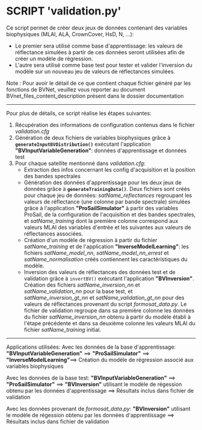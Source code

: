 **SCRIPT 'validation.py'**
======================

Ce script permet de créer deux jeux de données contenant des variables biophysiques (MLAI, ALA, CrownCover, HsD, N, ...):
* Le premier sera utilisé comme base d'apprentissage: les valeurs de réflectance simulées à partir de ces données seront utilisées afin de créer un modèle de régression.
* L'autre sera utilisé comme base test pour tester et valider l'inversion du modèle sur un nouveau jeu de valeurs de réflectances simulées.

Note : Pour avoir le détail de ce que contient chaque fichier généré par les fonctions de BVNet, veuillez vous reporter au document BVnet_files_content_description présent dans le dossier documentation

------------------------------------------------------------------------------------------------------------------------------------
Pour plus de détails, ce script réalise les étapes suivantes:
1. Récupération des informations de configuration contenus dans le fichier *validation.cfg*
2. Génération de deux fichiers de variables biophysiques grâce à **<code>generateInputBVDistribution()</code>** exécutant l'application **"BVInputVariableGeneration"**: données d'apprentissage et données test
3. Pour chaque satellite mentionné dans *validation.cfg*:
	- Extraction des infos concernant les config d'acquisition et la position des bandes spectrales
	- Génération des données d'apprentissage pour les deux jeux de données grâce à **<code>generateTrainingData()</code>**. Deux fichiers sont créés pour chaque jeu de données: *satName_reflectances* regroupant les valeurs de réflectance (une colonne par bande spectrale) simulées grâce à l'application **"ProSailSimulator"** à partir des variables ProSail, de la configuration de l'acquisition et des bandes spectrales, et *satName_training* dont la première colonne correspond aux valeurs MLAI des variables d'entrée et les suivantes aux valeurs de réflectances associées.
	- Création d'un modèle de régression à partir du fichier *satName_training* et de l'application **"InverseModelLearning"**: les fichiers *satName_model_nn*, *satName_model_nn_errest* et *satName_normalisation* créés contiennent les caractéristiques du modèle.
	- Inversion des valeurs de réflectances des données test et de validation grâce à <code>invertBV()</code> exécutant l'application **"BVInversion"**. Création des fichiers *satName_inversion_nn* et *satName_validation_nn* pour la base test, et *satName_inversion_gt_nn* et *satName_validation_gt_nn* pour des valeurs de réflectances provenant du script *formosat_data.py*. Le fichier de validation regroupe dans sa première colonne les données du fichier *satName_inversion_nn* obtenu à partir du modèle établi à l'étape précédente et dans sa deuxième colonne les valeurs MLAI du fichier *satName_training* initial.

------------------------------------------------------------------------------------------------------------------------------------
Applications utilisées:
Avec les données de la base d'apprentissage:
**"BVInputVariableGeneration"** ==> **"ProSailSimulator"** ==> **"InverseModelLearning"**==> Création du modèle de régression associé aux variables biophysiques

Avec les données de la base test:
**"BVInputVariableGeneration"** ==> **"ProSailSimulator"** ==> **"BVInversion"** utilisant le modèle de régession obtenu par les données d'apprentissage ==> Résultats inclus dans fichier de validation

Avec les données provenant de *formosat_data.py*:
**"BVInversion"** utilisant le modèle de régession obtenu par les données d'apprentissage ==> Résultats inclus dans fichier de validation
